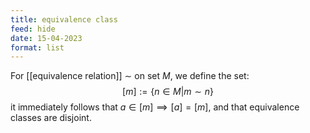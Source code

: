 ```yaml
---
title: equivalence class
feed: hide
date: 15-04-2023
format: list
---
```



For [[equivalence relation]] $\sim$ on set $M$, we define the set:$$[m] := \{n\in M|m\sim n\}$$
it immediately follows that $a\in[m]\implies[a]=[m]$, and that equivalence classes are disjoint.

